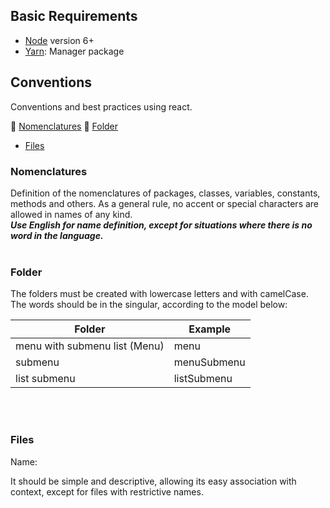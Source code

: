 
## Basic Requirements

* [Node](https://nodejs.org/en) version 6+
* [Yarn](https://yarnpkg.com/lang/en/): Manager package


## Conventions
Conventions and best practices using react.

:abcd: [Nomenclatures](#nomenclatures)
:open_file_folder: [Folder](#folder)
* [Files](#files)


### Nomenclatures
Definition of the nomenclatures of packages, classes, variables, constants, methods and others. As a general rule, no accent or special characters are allowed in names of any kind.
</br>
**_Use English for name definition, except for situations where there is no word in the language._**
</br></br>

### Folder
The folders must be created with lowercase letters and with camelCase. The words should be in the singular, according to the model below:

| Folder                        | Example                      |
|-------------------------------|------------------------------|
| menu with submenu list (Menu) | menu                         |
| submenu                       | menuSubmenu                  |
| list submenu                  | listSubmenu                  |


</br></br>

### Files

Name:

It should be simple and descriptive, allowing its easy association with context, except for files with restrictive names.
